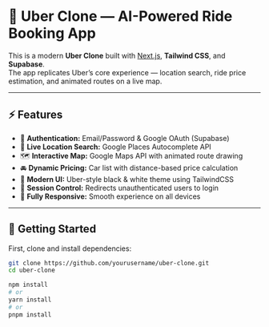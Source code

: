 # 🚗 Uber Clone — AI-Powered Ride Booking App

This is a modern **Uber Clone** built with [Next.js](https://nextjs.org/), **Tailwind CSS**, and **Supabase**.  
The app replicates Uber’s core experience — location search, ride price estimation, and animated routes on a live map.

---

## ⚡ Features

- 🔐 **Authentication:** Email/Password & Google OAuth (Supabase)
- 📍 **Live Location Search:** Google Places Autocomplete API
- 🗺️ **Interactive Map:** Google Maps API with animated route drawing
- 🚘 **Dynamic Pricing:** Car list with distance-based price calculation
- 🎨 **Modern UI:** Uber-style black & white theme using TailwindCSS
- 🧭 **Session Control:** Redirects unauthenticated users to login
- 💬 **Fully Responsive:** Smooth experience on all devices

---

## 🏁 Getting Started

First, clone and install dependencies:

```bash
git clone https://github.com/yourusername/uber-clone.git
cd uber-clone

npm install
# or
yarn install
# or
pnpm install
